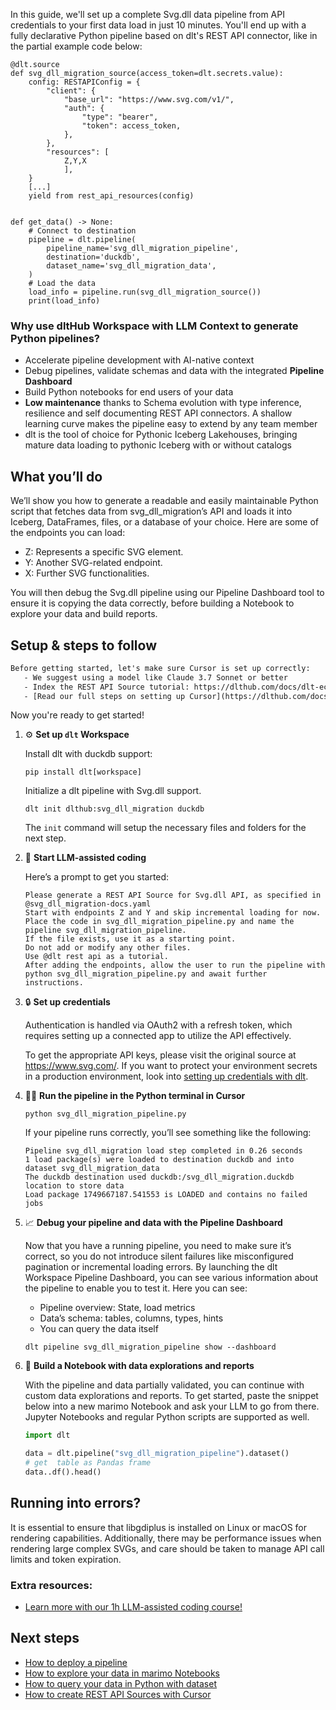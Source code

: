 In this guide, we'll set up a complete Svg.dll data pipeline from API credentials to your first data load in just 10 minutes. You'll end up with a fully declarative Python pipeline based on dlt's REST API connector, like in the partial example code below:

```python-outcome
@dlt.source
def svg_dll_migration_source(access_token=dlt.secrets.value):
    config: RESTAPIConfig = {
        "client": {
            "base_url": "https://www.svg.com/v1/",
            "auth": {
                "type": "bearer",
                "token": access_token,
            },
        },
        "resources": [
            Z,Y,X
            ],
    }
    [...]
    yield from rest_api_resources(config)


def get_data() -> None:
    # Connect to destination
    pipeline = dlt.pipeline(
        pipeline_name='svg_dll_migration_pipeline',
        destination='duckdb',
        dataset_name='svg_dll_migration_data', 
    )
    # Load the data
    load_info = pipeline.run(svg_dll_migration_source())
    print(load_info) 
```

### Why use dltHub Workspace with LLM Context to generate Python pipelines?

- Accelerate pipeline development with AI-native context
- Debug pipelines, validate schemas and data with the integrated **Pipeline Dashboard**
- Build Python notebooks for end users of your data
- **Low maintenance** thanks to Schema evolution with type inference, resilience and self documenting REST API connectors. A shallow learning curve makes the pipeline easy to extend by any team member
- dlt is the tool of choice for Pythonic Iceberg Lakehouses, bringing mature data loading to pythonic Iceberg with or without catalogs

## What you’ll do

We’ll show you how to generate a readable and easily maintainable Python script that fetches data from svg_dll_migration’s API and loads it into Iceberg, DataFrames, files, or a database of your choice. Here are some of the endpoints you can load:

- Z: Represents a specific SVG element.
- Y: Another SVG-related endpoint.
- X: Further SVG functionalities.

You will then debug the Svg.dll pipeline using our Pipeline Dashboard tool to ensure it is copying the data correctly, before building a Notebook to explore your data and build reports.

## Setup & steps to follow

```default
Before getting started, let's make sure Cursor is set up correctly:
   - We suggest using a model like Claude 3.7 Sonnet or better
   - Index the REST API Source tutorial: https://dlthub.com/docs/dlt-ecosystem/verified-sources/rest_api/ and add it to context as **@dlt rest api**
   - [Read our full steps on setting up Cursor](https://dlthub.com/docs/dlt-ecosystem/llm-tooling/cursor-restapi#23-configuring-cursor-with-documentation)
```

Now you're ready to get started!

1. ⚙️ **Set up `dlt` Workspace**
    
    Install dlt with duckdb support:
    ```shell
    pip install dlt[workspace]
    ```

    Initialize a dlt pipeline with Svg.dll support.
    ```shell
    dlt init dlthub:svg_dll_migration duckdb
    ```

    The `init` command will setup the necessary files and folders for the next step.
    
2. 🤠 **Start LLM-assisted coding**
    
    Here’s a prompt to get you started:
    
    ```prompt
    Please generate a REST API Source for Svg.dll API, as specified in @svg_dll_migration-docs.yaml 
    Start with endpoints Z and Y and skip incremental loading for now. 
    Place the code in svg_dll_migration_pipeline.py and name the pipeline svg_dll_migration_pipeline. 
    If the file exists, use it as a starting point. 
    Do not add or modify any other files. 
    Use @dlt rest api as a tutorial. 
    After adding the endpoints, allow the user to run the pipeline with python svg_dll_migration_pipeline.py and await further instructions.
    ```

    
3. 🔒 **Set up credentials** 
    
    Authentication is handled via OAuth2 with a refresh token, which requires setting up a connected app to utilize the API effectively.
    
    To get the appropriate API keys, please visit the original source at https://www.svg.com/.
    If you want to protect your environment secrets in a production environment, look into [setting up credentials with dlt](https://dlthub.com/docs/walkthroughs/add_credentials).
    
4. 🏃‍♀️ **Run the pipeline in the Python terminal in Cursor**
    
    ```shell
    python svg_dll_migration_pipeline.py
    ```
    
    If your pipeline runs correctly, you’ll see something like the following:
    
    ```shell
    Pipeline svg_dll_migration load step completed in 0.26 seconds
    1 load package(s) were loaded to destination duckdb and into dataset svg_dll_migration_data
    The duckdb destination used duckdb:/svg_dll_migration.duckdb location to store data
    Load package 1749667187.541553 is LOADED and contains no failed jobs
    ```
    
5. 📈 **Debug your pipeline and data with the Pipeline Dashboard**

    Now that you have a running pipeline, you need to make sure it’s correct, so you do not introduce silent failures like misconfigured pagination or incremental loading errors. By launching the dlt Workspace Pipeline Dashboard, you can see various information about the pipeline to enable you to test it. Here you can see:
    - Pipeline overview: State, load metrics
    - Data’s schema: tables, columns, types, hints
    - You can query the data itself
    
    ```shell
    dlt pipeline svg_dll_migration_pipeline show --dashboard
    ```
    
6. 🐍 **Build a Notebook with data explorations and reports**

    With the pipeline and data partially validated, you can continue with custom data explorations and reports. To get started, paste the snippet below into a new marimo Notebook and ask your LLM to go from there. Jupyter Notebooks and regular Python scripts are supported as well.

    
    ```python
    import dlt

   data = dlt.pipeline("svg_dll_migration_pipeline").dataset()
   # get  table as Pandas frame
   data..df().head()
    ```

## Running into errors?

It is essential to ensure that libgdiplus is installed on Linux or macOS for rendering capabilities. Additionally, there may be performance issues when rendering large complex SVGs, and care should be taken to manage API call limits and token expiration.

### Extra resources:

- [Learn more with our 1h LLM-assisted coding course!](https://www.youtube.com/watch?v=GGid70rnJuM)

## Next steps

- [How to deploy a pipeline](https://dlthub.com/docs/walkthroughs/deploy-a-pipeline)
- [How to explore your data in marimo Notebooks](https://dlthub.com/docs/general-usage/dataset-access/marimo)
- [How to query your data in Python with dataset](https://dlthub.com/docs/general-usage/dataset-access/dataset)
- [How to create REST API Sources with Cursor](https://dlthub.com/docs/dlt-ecosystem/llm-tooling/cursor-restapi)